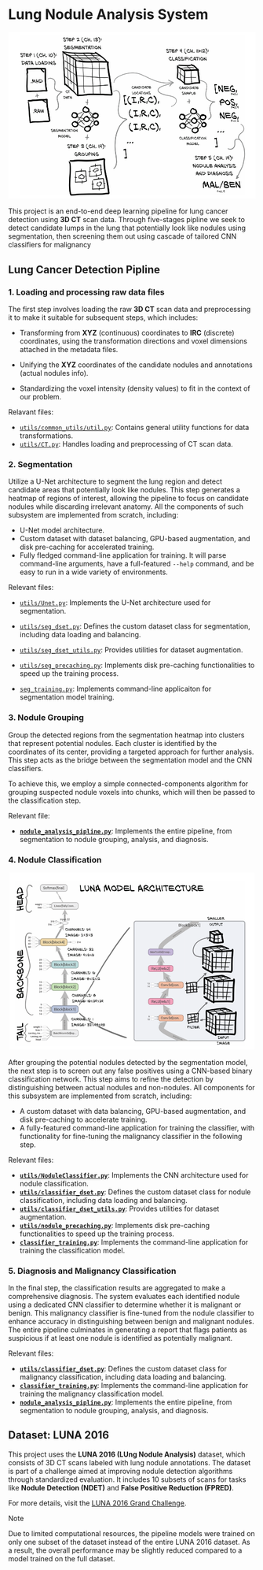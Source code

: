 # Lung Nodule Analysis System 


<p align="center">
  <img src="READMD-Assets\Project_Steps.png" alt="The project outlines" title="The project outlines" width="550" />
</p>

This project is an end-to-end deep learning pipeline for lung cancer detection using **3D CT** scan data. Through five-stages pipline we seek to detect candidate lumps in the lung that potentially look like nodules using segmentation, then screening them out using cascade of tailored CNN classifiers for malignancy

## Lung Cancer Detection Pipline

### 1. Loading and processing raw data files 

The first step involves loading the raw **3D CT** scan data and preprocessing it to make it suitable for subsequent steps, which includes:  
- Transforming from **XYZ** (continuous) coordinates to **IRC** (discrete) coordinates, using the transformation directions and voxel dimensions attached in the metadata files. 

- Unifying the **XYZ** coordinates of the candidate nodules and annotations (actual nodules info). 

- Standardizing the voxel intensity (density values) to fit in the context of our problem. 

Relavant files: 

- [`utils/common_utils/util.py`](utils/common_utils/util.py): Contains general utility functions for data transformations.
- [`utils/CT.py`](utils/CT.py): Handles loading and preprocessing of CT scan data.

### 2. Segmentation 
Utilize a U-Net architecture to segment the lung region and detect candidate areas that potentially look like nodules. This step generates a heatmap of regions of interest, allowing the pipeline to focus on candidate nodules while discarding irrelevant anatomy. All the components of such subsystem are implemented from scratch, including:

- U-Net model architecture.
- Custom dataset with dataset balancing, GPU-based augmentation, and disk pre-caching for accelerated training.
- Fully fledged command-line application for training. It will
 parse command-line arguments, have a full-featured `--help` command, and be easy to run in a wide variety of environments.

Relevant files:

- [`utils/Unet.py`](utils/Unet.py): Implements the U-Net architecture used for segmentation.
- [`utils/seg_dset.py`](utils/seg_dset.py): Defines the custom dataset class for segmentation, including data loading and balancing.

- [`utils/seg_dset_utils.py`](utils/seg_dset_utils.py): Provides utilities for dataset augmentation.
- [`utils/seg_precaching.py`](utils/seg_precaching.py): Implements disk pre-caching functionalities to speed up the training process.

- [`seg_training.py`](seg_training.py): Implements command-line applicaiton for segmentation model training.

### 3. Nodule Grouping

Group the detected regions from the segmentation heatmap into clusters that represent potential nodules. Each cluster is identified by the coordinates of its center, providing a targeted approach for further analysis. This step acts as the bridge between the segmentation model and the CNN classifiers. 

To achieve this, we employ a simple connected-components algorithm for grouping suspected nodule voxels into chunks, which will then be passed to the classification step.

Relevant file:
- [**`nodule_analysis_pipline.py`**](nodule_analysis_pipline.py): Implements the entire pipeline, from segmentation to nodule grouping, analysis, and diagnosis.

### 4. Nodule Classification 

<p align="center">
  <img src="READMD-Assets\Classifier_architecture.png" alt="CNN cls architecture" title="CNN cls architecture" width="500" />
</p>

After grouping the potential nodules detected by the segmentation model, the next step is to screen out any false positives using a CNN-based binary classification network. This step aims to refine the detection by distinguishing between actual nodules and non-nodules. All components for this subsystem are implemented from scratch, including:

- A custom dataset with data balancing, GPU-based augmentation, and disk pre-caching to accelerate training.
- A fully-featured command-line application for training the classifier, with functionality for fine-tuning the malignancy classifier in the following step.

Relevant files:

- [**`utils/NoduleClassifier.py`**](utils/NoduleClassifier.py): Implements the CNN architecture used for nodule classification.
- [**`utils/classifier_dset.py`**](utils/classifier_dset.py): Defines the custom dataset class for nodule classification, including data loading and balancing.
- [**`utils/classifier_dset_utils.py`**](utils/classifier_dset_utils.py): Provides utilities for dataset augmentation.
- [**`utils/nodule_precaching.py`**](utils/nodule_precaching.py): Implements disk pre-caching functionalities to speed up the training process.
- [**`classifier_training.py`**](classifier_training.py): Implements the command-line application for training the classification model.



### 5. Diagnosis and Malignancy Classification

In the final step, the classification results are aggregated to make a comprehensive diagnosis. The system evaluates each identified nodule using a dedicated CNN classifier to determine whether it is malignant or benign. This malignancy classifier is fine-tuned from the nodule classifier to enhance accuracy in distinguishing between benign and malignant nodules. The entire pipeline culminates in generating a report that flags patients as suspicious if at least one nodule is identified as potentially malignant.

Relevant files:

- [**`utils/classifier_dset.py`**](utils/classifier_dset.py): Defines the custom dataset class for malignancy classification, including data loading and balancing.
- [**`classifier_training.py`**](classifier_training.py): Implements the command-line application for training the malignancy classification model.
- [**`nodule_analysis_pipline.py`**](nodule_analysis_pipline.py): Implements the entire pipeline, from segmentation to nodule grouping, analysis, and diagnosis.



## Dataset: LUNA 2016

This project uses the **LUNA 2016 (LUng Nodule Analysis)** dataset, which consists of 3D CT scans labeled with lung nodule annotations. The dataset is part of a challenge aimed at improving nodule detection algorithms through standardized evaluation. It includes 10 subsets of scans for tasks like **Nodule Detection (NDET)** and **False Positive Reduction (FPRED)**. 

For more details, visit the [LUNA 2016 Grand Challenge](https://luna16.grand-challenge.org/Description).

> [!NOTE]  
> Due to limited computational resources, the pipeline models were trained on only one subset of the dataset instead of the entire LUNA 2016 dataset. As a result, the overall performance may be slightly reduced compared to a model trained on the full dataset.
 









